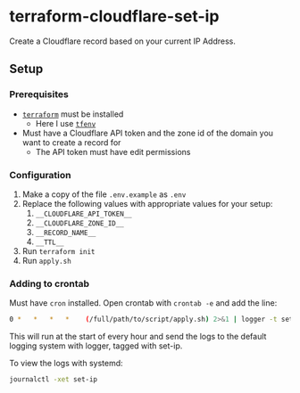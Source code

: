 # terraform-cloudflare-set-ip
Create a Cloudflare record based on your current IP Address.

## Setup

### Prerequisites
- [`terraform`](https://www.terraform.io/) must be installed
    - Here I use [`tfenv`](https://github.com/tfutils/tfenv)
- Must have a Cloudflare API token and the zone id of the domain you want to create a record for
    - The API token must have edit permissions

### Configuration
1. Make a copy of the file `.env.example` as `.env`
2. Replace the following values with appropriate values for your setup:
    1. `__CLOUDFLARE_API_TOKEN__`
    2. `__CLOUDFLARE_ZONE_ID__`
    3. `__RECORD_NAME__`
    4. `__TTL__`
3. Run `terraform init`
4. Run `apply.sh`

### Adding to crontab
Must have `cron` installed. Open crontab with `crontab -e` and add the line:

```bash
0 *   *   *   *    (/full/path/to/script/apply.sh) 2>&1 | logger -t set-ip
```

This will run at the start of every hour and send the logs to the default logging system with logger, tagged with set-ip.

To view the logs with systemd:
```bash
journalctl -xet set-ip
```
